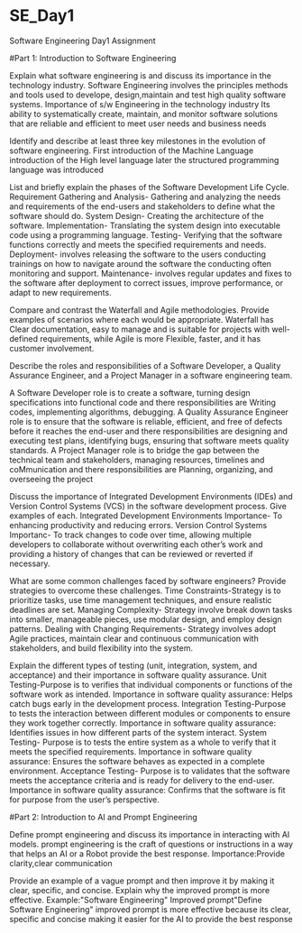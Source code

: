 # SE_Day1
Software Engineering Day1 Assignment

#Part 1: Introduction to Software Engineering

Explain what software engineering is and discuss its importance in the technology industry.
Software Engineering involves the principles methods and tools used to develope, design,maintain and test high quality software systems.
Importance of s/w Engineering in the technology industry
Its ability to systematically create, maintain, and monitor software solutions that are reliable and efficient to meet user needs and business needs

Identify and describe at least three key milestones in the evolution of software engineering.
First introduction of the Machine Language
introduction of the High level language
later the structured programming language was introduced

List and briefly explain the phases of the Software Development Life Cycle.
Requirement Gathering and Analysis- Gathering and analyzing the needs and requirements of the end-users and stakeholders to define what the software should do.
System Design- Creating the architecture of the software.
Implementation- Translating the system design into executable code using a programming language.
Testing- Verifying that the software functions correctly and meets the specified requirements and needs.
Deployment- involves releasing the software to the users conducting trainings on how to navigate around the software the conducting often monitoring and support.
Maintenance- involves regular updates and fixes to the software after deployment to correct issues, improve performance, or adapt to new requirements.

Compare and contrast the Waterfall and Agile methodologies. Provide examples of scenarios where each would be appropriate.
Waterfall has Clear documentation, easy to manage and is suitable for projects with well-defined requirements, while Agile is more Flexible, faster, and it has customer involvement.

Describe the roles and responsibilities of a Software Developer, a Quality Assurance Engineer, and a Project Manager in a software engineering team.

A Software Developer role is to create a software, turning design specifications into functional code and there responsibilities are Writing codes, implementing algorithms, debugging.
A Quality Assurance Engineer role is to ensure that the software is reliable, efficient, and free of defects before it reaches the end-user and there responsibilities are designing and executing test plans, identifying bugs, ensuring that software meets quality standards.
A  Project Manager role is to bridge the gap between the technical team and stakeholders, managing resources, timelines and coMmunication and there responsibilities are Planning, organizing, and overseeing the project

Discuss the importance of Integrated Development Environments (IDEs) and Version Control Systems (VCS) in the software development process. Give examples of each.
Integrated Development Environments Importance- To enhancing productivity and reducing errors.
Version Control Systems Importanc- To track changes to code over time, allowing multiple developers to collaborate without overwriting each other’s work and providing a history of changes that can be reviewed or reverted if necessary.

What are some common challenges faced by software engineers? Provide strategies to overcome these challenges.
Time Constraints-Strategy is to prioritize tasks, use time management techniques, and ensure realistic deadlines are set.
Managing Complexity- Strategy involve break down tasks into smaller, manageable pieces, use modular design, and employ design patterns.
Dealing with Changing Requirements- Strategy involves adopt Agile practices, maintain clear and continuous communication with stakeholders, and build flexibility into the system.

Explain the different types of testing (unit, integration, system, and acceptance) and their importance in software quality assurance.
Unit Testing-Purpose is to verifies that individual components or functions of the software work as intended.
Importance  in software quality assurance: Helps catch bugs early in the development process.
Integration Testing-Purpose to tests the interaction between different modules or components to ensure they work together correctly.
Importance  in software quality assurance: Identifies issues in how different parts of the system interact.
System Testing- Purpose is to tests the entire system as a whole to verify that it meets the specified requirements.
Importance  in software quality assurance: Ensures the software behaves as expected in a complete environment.
Acceptance Testing- Purpose is to validates that the software meets the acceptance criteria and is ready for delivery to the end-user.
Importance  in software quality assurance: Confirms that the software is fit for purpose from the user’s perspective.

#Part 2: Introduction to AI and Prompt Engineering


Define prompt engineering and discuss its importance in interacting with AI models.
prompt engineering is the craft of questions or instructions in a way that helps an AI or a Robot provide  the best response.
Importance:Provide clarity,clear communication 

Provide an example of a vague prompt and then improve it by making it clear, specific, and concise. Explain why the improved prompt is more effective.
Example:"Software Engineering"
Improved prompt"Define Software Engineering"
improved prompt is more effective because its clear, specific and concise making it easier for the AI to provide the best response
